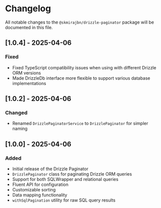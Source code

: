 # Changelog

All notable changes to the `@skmirajbn/drizzle-paginator` package will be documented in this file.

## [1.0.4] - 2025-04-06

### Fixed
- Fixed TypeScript compatibility issues when using with different Drizzle ORM versions
- Made DrizzleDb interface more flexible to support various database implementations

## [1.0.2] - 2025-04-06

### Changed
- Renamed `DrizzlePaginatorService` to `DrizzlePaginator` for simpler naming

## [1.0.0] - 2025-04-06

### Added
- Initial release of the Drizzle Paginator
- `DrizzlePaginator` class for paginating Drizzle ORM queries
- Support for both SQLWrapper and relational queries
- Fluent API for configuration
- Customizable sorting
- Data mapping functionality
- `withSqlPagination` utility for raw SQL query results